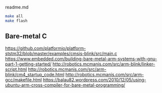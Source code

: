 readme.md

```sh
make all
make flash
```

## Bare-metal C
https://github.com/platformio/platform-ststm32/blob/master/examples/cmsis-blink/src/main.c
https://www.embedded.com/building-bare-metal-arm-systems-with-gnu-part-1-getting-started/
http://robotics.mcmanis.com/src/arm-blink/linker-script.html
http://robotics.mcmanis.com/src/arm-blink/cm4_startup_code.html
http://robotics.mcmanis.com/src/arm-gcc/makefile.html
https://balau82.wordpress.com/2010/12/05/using-ubuntu-arm-cross-compiler-for-bare-metal-programming/

